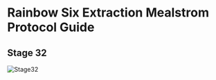 # Rainbow Six Extraction Mealstrom Protocol Guide
## Stage 32
![Stage32](https://github.com/Flexo013/R6_Extraction_Maelstrom/raw/master/Stage32.png)
